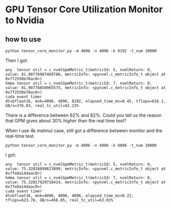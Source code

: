# GPU Tensor Core Utilization Monitor to Nvidia

## how to use
```
python tensor_core_monitor.py -m 4096 -n 4096 -k 8192 -t_num 10000
```
Then I got:
```
any  tensor util = c_nvmlGpmMetric_t(metricId: 5, nvmlReturn: 0, value: 81.90776987469786, metricInfo: <pynvml.c_metricInfo_t object at 0x7f2550e76ac0>)
hmma tensor util = c_nvmlGpmMetric_t(metricId: 7, nvmlReturn: 0, value: 81.90776858965575, metricInfo: <pynvml.c_metricInfo_t object at 0x7f2550e76ac0>)
cuda event timer
dt=bfloat16, mnk=4096, 4096, 8192, elapsed_time_ms=0.45, tflops=616.1, GB/s=376.03, real_tc_util=62.23%
```
There is a difference between 62% and 82%. Could you tell us the reason that GPM gives about 30% higher than the real time test?

When I use 4k matmul case, still got a difference between monitor and the real-time test.

```
python tensor_core_monitor.py -m 4096 -n 4096 -k 4096 -t_num 10000
```

I got:

```
any  tensor util = c_nvmlGpmMetric_t(metricId: 5, nvmlReturn: 0, value: 75.32818099823899, metricInfo: <pynvml.c_metricInfo_t object at 0x7fe8a14daac0>)
hmma tensor util = c_nvmlGpmMetric_t(metricId: 7, nvmlReturn: 0, value: 75.32817929716414, metricInfo: <pynvml.c_metricInfo_t object at 0x7fe8a14daac0>)
cuda event timer
dt=bfloat16, mnk=4096, 4096, 4096, elapsed_time_ms=0.22, tflops=623.76, GB/s=456.85, real_tc_util=63.01%
```

